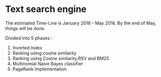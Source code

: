 # Text search engine

The estimated Time-Line is January 2016 - May 2016. By the end of May, things will be done.  
  
Divided into 5 phases :   
1. Inverted Index  
2. Ranking using cosine similarity   
3. Ranking using Cosine similarity,RSV and BM25  
4. Multinomial Naive Bayes classifier  
5. PageRank Implementation  
